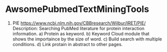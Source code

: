 # AwsomePubmedTextMiningTools
1. PIE
https://www.ncbi.nlm.nih.gov/CBBresearch/Wilbur/IRET/PIE/
Description: Searching PubMed literature for protein interaction information.
a) Protein as keyword. 
b) Keyword Cloud module that shows the importaince by the size of word. 
c) Build search with multiple conditions. 
d) Link protain in abstract to other pages. 
